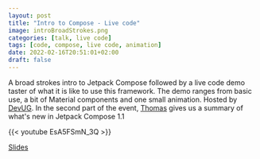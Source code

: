 ```yaml
---
layout: post
title: "Intro to Compose - Live code"
image: introBroadStrokes.png
categories: [talk, live code]
tags: [code, compose, live code, animation]
date: 2022-02-16T20:51:01+02:00
draft: false
---
```


A broad strokes intro to Jetpack Compose followed by a live code demo taster of what it is like to use this framework. The demo ranges from basic use, a bit of Material components and one small animation. Hosted by [DevUG](https://www.meetup.com/DeveloperUG/). In the second part of the event, [Thomas](https://twitter.com/tkuenneth) gives us a summary of what's new in Jetpack Compose 1.1  

{{< youtube EsA5FSmN_3Q >}}

[Slides](https://docs.google.com/presentation/d/1QfDTnRArUA1lW_13DNZyn7T4HV53FQjWStU6ygw_Zqk/edit?usp=sharing)